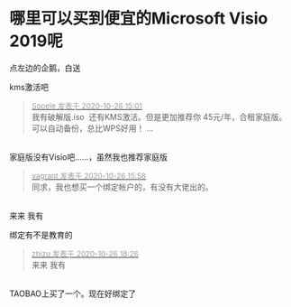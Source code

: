 # 哪里可以买到便宜的Microsoft Visio 2019呢


点左边的企鹅，白送

kms激活吧

<div class="quote"><blockquote><font size="2"><a href="https://www.hostloc.com/forum.php?mod=redirect&amp;goto=findpost&amp;pid=9354229&amp;ptid=758600" target="_blank"><font color="#999999">Sooele 发表于 2020-10-26 15:01</font></a></font><br />
我有破解版.iso&nbsp;&nbsp;还有KMS激活。但是更加推荐你 45元/年，合租家庭版。可以自动备份，总比WPS好用！ ...</blockquote></div><br />
家庭版没有Visio吧……，虽然我也推荐家庭版

<div class="quote"><blockquote><font size="2"><a href="https://www.hostloc.com/forum.php?mod=redirect&amp;goto=findpost&amp;pid=9354506&amp;ptid=758600" target="_blank"><font color="#999999">vagrant 发表于 2020-10-26 15:58</font></a></font><br />
同求，我也想买一个绑定帐户的，有没有大佬出的。</blockquote></div><br />
来来 我有

绑定有不是教育的

<div class="quote"><blockquote><font size="2"><a href="https://www.hostloc.com/forum.php?mod=redirect&amp;goto=findpost&amp;pid=9355333&amp;ptid=758600" target="_blank"><font color="#999999">zhizu 发表于 2020-10-26 18:26</font></a></font><br />
来来 我有</blockquote></div><br />
TAOBAO上买了一个。现在好绑定了
